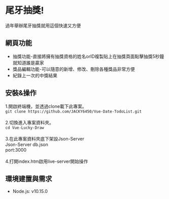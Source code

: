 # 尾牙抽獎!
過年舉辦尾牙抽獎就用這個快速又方便
## 網頁功能
* 抽獎功能-直接將擁有抽獎資格的姓名orID複製貼上在抽獎頁面點擊抽獎5秒鐘就知道誰是贏家
* 獎品編輯功能-可以隨意的新增、修改、刪除各種獎品非常方便
* 紀錄上一次的中獎結果
## 安裝&操作
1.開啟終端機，並透過clone載下此專案。
<br>
`git clone https://github.com/JACKY6450/Vue-Date-TodoList.git`
<br><br>
2.切換進入專案資料夾。
<br>
`cd Vue-Lucky-Draw`
<br><br>
3.在此專案資料夾底下架設Json-Server
<br>
Json-Server db.json
<br>
port:3000
<br><br>
4.打開index.htm啟用live-server開始操作
## 環境建置與需求
* Node.js: v10.15.0
